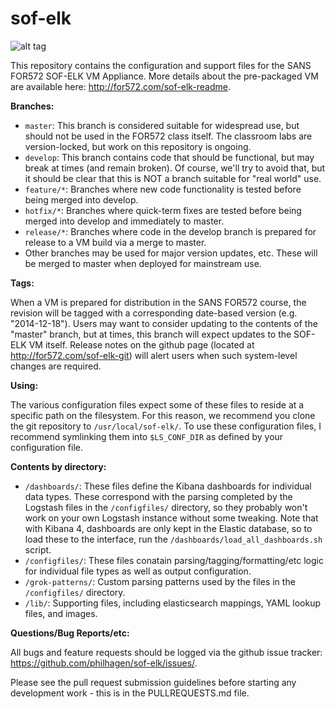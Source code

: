 sof-elk
=======
![alt tag](https://raw.githubusercontent.com/philhagen/sof-elk/master/lib/sof-elk_logo_sm.png)


This repository contains the configuration and support files for the SANS FOR572 SOF-ELK VM Appliance.  More details about the pre-packaged VM are available here: <http://for572.com/sof-elk-readme>.

**Branches:**

* `master`: This branch is considered suitable for widespread use, but should not be used in the FOR572 class itself.  The classroom labs are version-locked, but work on this repository is ongoing.
* `develop`: This branch contains code that should be functional, but may break at times (and remain broken).  Of course, we'll try to avoid that, but it should be clear that this is NOT a branch suitable for "real world" use.
* `feature/*`:  Branches where new code functionality is tested before being merged into develop.
* `hotfix/*`: Branches where quick-term fixes are tested before being merged into develop and immediately to master.
* `release/*`: Branches where code in the develop branch is prepared for release to a VM build via a merge to master.
* Other branches may be used for major version updates, etc.  These will be merged to master when deployed for mainstream use.

**Tags:**

When a VM is prepared for distribution in the SANS FOR572 course, the revision will be tagged with a corresponding date-based version (e.g. "2014-12-18").  Users may want to consider updating to the contents of the "master" branch, but at times, this branch will expect updates to the SOF-ELK VM itself.  Release notes on the github page (located at <http://for572.com/sof-elk-git>) will alert users when such system-level changes are required.

**Using:**

The various configuration files expect some of these files to reside at a specific path on the filesystem.  For this reason, we recommend you clone the git repository to ```/usr/local/sof-elk/```.  To use these configuration files, I recommend symlinking them into ```$LS_CONF_DIR``` as defined by your configuration file.

**Contents by directory:**

* `/dashboards/`: These files define the Kibana dashboards for individual data types.  These correspond with the parsing completed by the Logstash files in the ```/configfiles/``` directory, so they probably won't work on your own Logstash instance without some tweaking.  Note that with Kibana 4, dashboards are only kept in the Elastic database, so to load these to the interface, run the ```/dashboards/load_all_dashboards.sh``` script.
* `/configfiles/`: These files conatain parsing/tagging/formatting/etc logic for individual file types as well as output configuration.
* `/grok-patterns/`: Custom parsing patterns used by the files in the ```/configfiles/``` directory.
* `/lib/`: Supporting files, including elasticsearch mappings, YAML lookup files, and images.

**Questions/Bug Reports/etc:**

All bugs and feature requests should be logged via the github issue tracker: <https://github.com/philhagen/sof-elk/issues/>.

Please see the pull request submission guidelines before starting any development work - this is in the PULLREQUESTS.md file.
